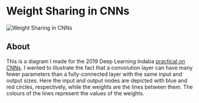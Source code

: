# Weight Sharing in CNNs

![Weight Sharing in CNNs](https://i.imgur.com/gcmmZz4.png)

## About

This is a diagram I made for the 2019 Deep Learning Indaba [practical on CNNs](https://github.com/deep-learning-indaba/indaba-pracs-2019/blob/master/3a_conv_nets.ipynb). I wanted to illustrate the fact that a convolution layer can have many fewer parameters than a fully-connected layer with the same input and output sizes. Here the input and output nodes are depicted with blue and red circles, respectively, while the weights are the lines between them. The colours of the lines represent the values of the weights.